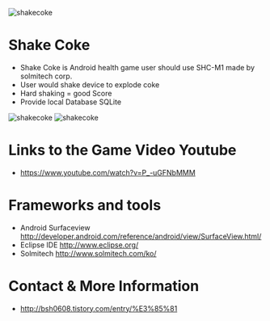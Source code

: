  ![shakecoke](http://cfile29.uf.tistory.com/image/223A6F4C567BF6C433DFB7)
# Shake Coke
  
  * Shake Coke is Android health game user should use SHC-M1 made by solmitech corp.
  * User would shake device to explode coke
  * Hard shaking = good Score
  * Provide local Database SQLite
 
   ![shakecoke](http://cfile22.uf.tistory.com/image/2117CA50567BF46F2F7081)
   ![shakecoke](http://cfile26.uf.tistory.com/image/2216EE50567BF479316266)

  # Links to the Game Video Youtube
 
  * https://www.youtube.com/watch?v=P_-uGFNbMMM
 
  # Frameworks and tools
 
  * Android Surfaceview http://developer.android.com/reference/android/view/SurfaceView.html/
  * Eclipse IDE http://www.eclipse.org/
  * Solmitech http://www.solmitech.com/ko/
 
# Contact & More Information
  * http://bsh0608.tistory.com/entry/%E3%85%81
